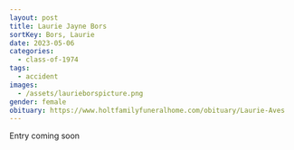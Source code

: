 ```yaml
---
layout: post
title: Laurie Jayne Bors
sortKey: Bors, Laurie
date: 2023-05-06
categories:
  - class-of-1974
tags:
  - accident
images:
  - /assets/laurieborspicture.png
gender: female
obituary: https://www.holtfamilyfuneralhome.com/obituary/Laurie-Aves
---
```

E﻿ntry coming soon